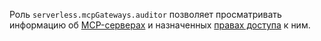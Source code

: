 Роль `serverless.mcpGateways.auditor` позволяет просматривать информацию об [MCP-серверах](../../../ai-studio/concepts/mcp-hub/index.md#servers) и назначенных [правах доступа](../../../iam/concepts/access-control/roles.md) к ним.